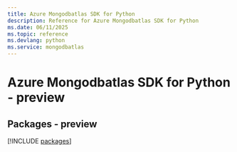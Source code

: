 ```yaml
---
title: Azure Mongodbatlas SDK for Python
description: Reference for Azure Mongodbatlas SDK for Python
ms.date: 06/11/2025
ms.topic: reference
ms.devlang: python
ms.service: mongodbatlas
---
```

# Azure Mongodbatlas SDK for Python - preview
## Packages - preview
[!INCLUDE [packages](mongodbatlas-index.md)]